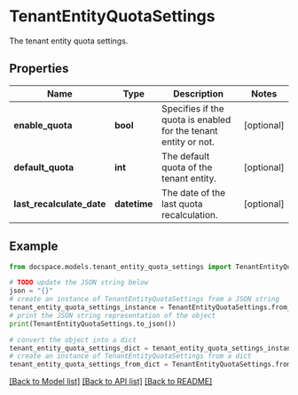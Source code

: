 # TenantEntityQuotaSettings

The tenant entity quota settings.

## Properties

Name | Type | Description | Notes
------------ | ------------- | ------------- | -------------
**enable_quota** | **bool** | Specifies if the quota is enabled for the tenant entity or not. | [optional] 
**default_quota** | **int** | The default quota of the tenant entity. | [optional] 
**last_recalculate_date** | **datetime** | The date of the last quota recalculation. | [optional] 

## Example

```python
from docspace.models.tenant_entity_quota_settings import TenantEntityQuotaSettings

# TODO update the JSON string below
json = "{}"
# create an instance of TenantEntityQuotaSettings from a JSON string
tenant_entity_quota_settings_instance = TenantEntityQuotaSettings.from_json(json)
# print the JSON string representation of the object
print(TenantEntityQuotaSettings.to_json())

# convert the object into a dict
tenant_entity_quota_settings_dict = tenant_entity_quota_settings_instance.to_dict()
# create an instance of TenantEntityQuotaSettings from a dict
tenant_entity_quota_settings_from_dict = TenantEntityQuotaSettings.from_dict(tenant_entity_quota_settings_dict)
```
[[Back to Model list]](../README.md#documentation-for-models) [[Back to API list]](../README.md#documentation-for-api-endpoints) [[Back to README]](../README.md)


